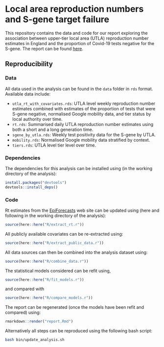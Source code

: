 
# Local area reproduction numbers and S-gene target failure

This repository contains the data and code for our report exploring the association between upper-tier local area (UTLA) reproduction number estimates in England and the proportion of Covid-19 tests negative for the S-gene. The report can be found [here](https://raw.githubusercontent.com/epiforecasts/covid19.sgene.utla.rt/main/report.pdf).

## Reproducibility

### Data

All data used in the analysis can be found in the `data` folder in `rds` format. Available data include: 

- `utla_rt_with_covariates.rds`: UTLA level weekly reproduction number estimates combined with estimates of the proportion of tests that were S-gene negative, normalised Google mobility data, and tier status by local authority over time.
- `rt.rds`: Summarised daily UTLA reproduction number estimates using both a short and a long generation time.
- `sgene_by_utla.rds`: Weekly test positivity data for the S-gene by UTLA.
- `mobility.rds`: Normalised Google mobility data stratified by context. 
- `tiers.rds`: UTLA level tier level over time.

### Dependencies

The dependencies for this analysis can be installed using (in the working directory of the analysis):

```r
install.packages("devtools")
devtools::install_deps()
```

### Code

Rt estimates from the [EpiForecasts](http://epiforecasts.io/covid) web site can be updated using (here and following in the working directory of the analysis):

```r
source(here::here("R/extract_rt.r"))
```

All publicly available covariates can be re-extracted using:

```r
source(here::here("R/extract_public_data.r"))
```

All data sources can then be combined into the analysis dataset using:

```r
source(here::here("R/combine_data.r"))
```

The statistical models considered can be refit using,

```r
source(here::here("R/fit_models.r"))
```

and compared with

```r
source(here::here("R/compare_models.r"))
```

The report can be regenerated (once the models have been refit and compared) using:

```r
rmarkdown::render("report.Rmd")
```

Alternatively all steps can be reproduced using the following bash script: 

```bash 
bash bin/update_analysis.sh
```

